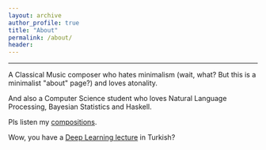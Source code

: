 ```yaml
---
layout: archive
author_profile: true
title: "About"
permalink: /about/
header:
---
```


------------------------
A Classical Music composer who hates minimalism (wait, what? But this is a minimalist "about" page?) and loves atonality. 

And also a Computer Science student who loves Natural Language Processing, Bayesian Statistics and Haskell.

Pls listen my [compositions](https://www.youtube.com/channel/UCFVua8j3Ssal2hSY4VXLj8g?view_as=subscriber).

Wow, you have a [Deep Learning lecture](https://www.youtube.com/playlist?list=PL8kGuiVdKeKh31pVMF-ObZxu3C2E5A3Y7) in Turkish?

